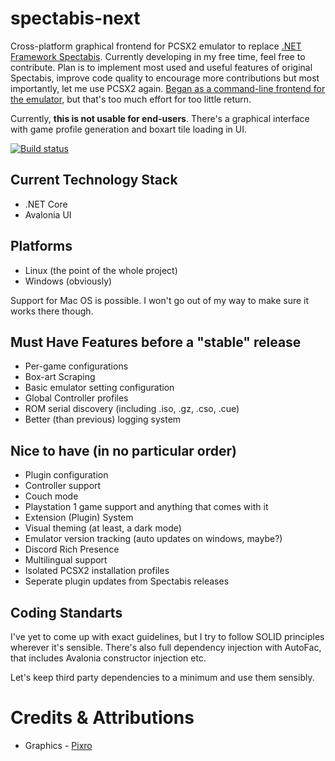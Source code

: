 # spectabis-next

Cross-platform graphical frontend for PCSX2 emulator to replace [.NET Framework Spectabis](https://github.com/FaithLV/Spectabis). Currently developing in my free time, feel free to contribute.
Plan is to implement most used and useful features of original Spectabis, improve code quality to encourage more contributions but most importantly, let me use PCSX2 again.
[Began as a command-line frontend for the emulator](https://github.com/FaithLV/spectabis-cli), but that's too much effort for too little return.

Currently, **this is not usable for end-users**. There's a graphical interface with game profile generation and boxart tile loading in UI.

[![Build status](https://ci.appveyor.com/api/projects/status/nk9bp0m8ak2wm2e3/branch/master?svg=true)](https://ci.appveyor.com/project/FaithLV/spectabis-next/branch/master)



## Current Technology Stack
* .NET Core
* Avalonia UI

## Platforms
* Linux (the point of the whole project)
* Windows (obviously)

Support for Mac OS is possible. I won't go out of my way to make sure it works there though.

## Must Have Features before a "stable" release
* Per-game configurations
* Box-art Scraping
* Basic emulator setting configuration
* Global Controller profiles
* ROM serial discovery (including .iso, .gz, .cso, .cue)
* Better (than previous) logging system

## Nice to have (in no particular order)
* Plugin configuration
* Controller support
* Couch mode
* Playstation 1 game support and anything that comes with it
* Extension (Plugin) System
* Visual theming (at least, a dark mode)
* Emulator version tracking (auto updates on windows, maybe?)
* Discord Rich Presence
* Multilingual support
* Isolated PCSX2 installation profiles 
* Seperate plugin updates from Spectabis releases

## Coding Standarts
I've yet to come up with exact guidelines, but I try to follow SOLID principles wherever it's sensible. There's also full dependency injection with AutoFac, that includes Avalonia constructor injection etc.

Let's keep third party dependencies to a minimum and use them sensibly.

# Credits & Attributions

* Graphics - [Pixro](https://www.instagram.com/artcallspixro/)
